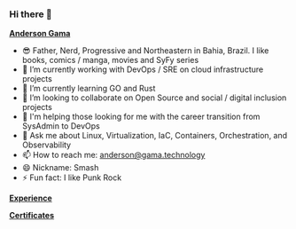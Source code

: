 ### Hi there 👋

<!--
**smashse/smashse** is a ✨ _special_ ✨ repository because its `README.md` (this file) appears on your GitHub profile.

Here are some ideas to get you started:

- 🔭 I’m currently working on ...
- 🌱 I’m currently learning ...
- 👯 I’m looking to collaborate on ...
- 🤔 I’m looking for help with ...
- 💬 Ask me about ...
- 📫 How to reach me: ...
- 😄 Pronouns: ...
- ⚡ Fun fact: ...
-->

[**Anderson Gama**](https://www.linkedin.com/mwlite/in/andersongama)

-   😎 Father, Nerd, Progressive and Northeastern in Bahia, Brazil. I like books, comics / manga, movies and SyFy series
-   🔭 I’m currently working with DevOps / SRE on cloud infrastructure projects
-   🌱 I’m currently learning GO and Rust
-   👯 I’m looking to collaborate on Open Source and social / digital inclusion projects
-   🤔 I'm helping those looking for me with the career transition from SysAdmin to DevOps
-   💬 Ask me about Linux, Virtualization, IaC, Containers, Orchestration, and Observability
-   📫 How to reach me: anderson@gama.technology
-   😄 Nickname: Smash
-   ⚡ Fun fact: I like Punk Rock

[**Experience**](https://www.linkedin.com/in/andersongama/details/experience/)

[**Certificates**](https://www.linkedin.com/in/andersongama/details/certifications/)
